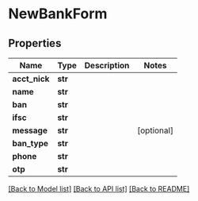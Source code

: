 # NewBankForm

## Properties
Name | Type | Description | Notes
------------ | ------------- | ------------- | -------------
**acct_nick** | **str** |  | 
**name** | **str** |  | 
**ban** | **str** |  | 
**ifsc** | **str** |  | 
**message** | **str** |  | [optional] 
**ban_type** | **str** |  | 
**phone** | **str** |  | 
**otp** | **str** |  | 

[[Back to Model list]](../README.md#documentation-for-models) [[Back to API list]](../README.md#documentation-for-api-endpoints) [[Back to README]](../README.md)



